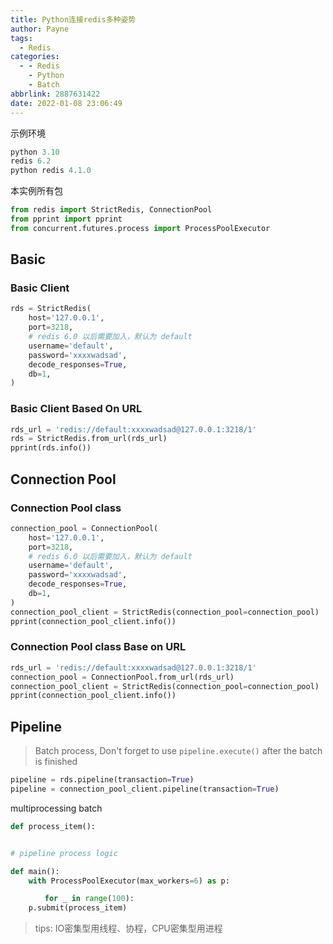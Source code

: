 ```yaml
---
title: Python连接redis多种姿势
author: Payne
tags:
  - Redis
categories:
  - - Redis
    - Python
    - Batch
abbrlink: 2887631422
date: 2022-01-08 23:06:49
---
```


示例环境

```dart
python 3.10
redis 6.2
python redis 4.1.0
```

本实例所有包

```python
from redis import StrictRedis, ConnectionPool
from pprint import pprint
from concurrent.futures.process import ProcessPoolExecutor
```

## Basic

### Basic Client

```python
rds = StrictRedis(
    host='127.0.0.1',
    port=3218,
    # redis 6.0 以后需要加入，默认为 default
    username='default',
    password='xxxxwadsad',
    decode_responses=True,
    db=1,
)

```

### Basic Client Based On URL

```python
rds_url = 'redis://default:xxxxwadsad@127.0.0.1:3218/1'
rds = StrictRedis.from_url(rds_url)
pprint(rds.info())
```

## Connection Pool

### Connection Pool class

```python
connection_pool = ConnectionPool(
    host='127.0.0.1',
    port=3218,
    # redis 6.0 以后需要加入，默认为 default
    username='default',
    password='xxxxwadsad',
    decode_responses=True,
    db=1,
)
connection_pool_client = StrictRedis(connection_pool=connection_pool)
pprint(connection_pool_client.info())
```

### Connection Pool class Base on URL

```python
rds_url = 'redis://default:xxxxwadsad@127.0.0.1:3218/1'
connection_pool = ConnectionPool.from_url(rds_url)
connection_pool_client = StrictRedis(connection_pool=connection_pool)
pprint(connection_pool_client.info())
```

## Pipeline

> Batch process, Don't forget to use `pipeline.execute()` after the batch is finished

```python
pipeline = rds.pipeline(transaction=True)
pipeline = connection_pool_client.pipeline(transaction=True)
```

multiprocessing batch

```python
def process_item():


# pipeline process logic

def main():
    with ProcessPoolExecutor(max_workers=6) as p:

　　　　 for _ in range(100):
    p.submit(process_item)
```

> tips: IO密集型用线程、协程，CPU密集型用进程

